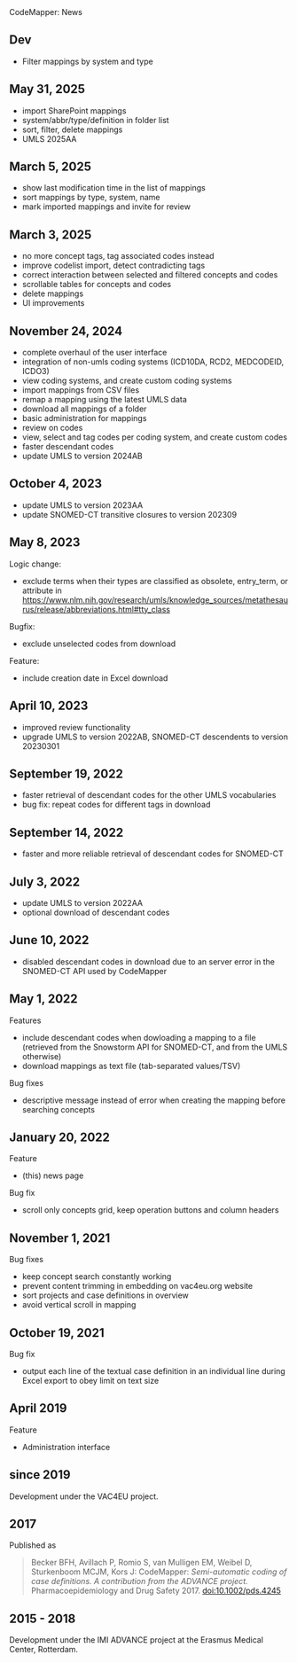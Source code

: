 
[//]: # (pandoc -i NEWS.md -o src/main/frontend/src/app/mapping/news-view/news-view.component.html)
   
<menu-banner>
  <!-- <mat-icon>notifications</mat-icon> -->
  CodeMapper: News
  <login-link onTheRight></login-link>
</menu-banner>

<section class="center-content">

Dev
---

- Filter mappings by system and type

May 31, 2025
---

- import SharePoint mappings
- system/abbr/type/definition in folder list
- sort, filter, delete mappings
- UMLS 2025AA

March 5, 2025
---

- show last modification time in the list of mappings
- sort mappings by type, system, name
- mark imported mappings and invite for review

March 3, 2025
----

- no more concept tags, tag associated codes instead
- improve codelist import, detect contradicting tags
- correct interaction between selected and filtered concepts and codes
- scrollable tables for concepts and codes
- delete mappings
- UI improvements

November 24, 2024
-------

- complete overhaul of the user interface
- integration of non-umls coding systems (ICD10DA, RCD2, MEDCODEID, ICDO3)
- view coding systems, and create custom coding systems
- import mappings from CSV files
- remap a mapping using the latest UMLS data
- download all mappings of a folder
- basic administration for mappings
- review on codes
- view, select and tag codes per coding system, and create custom codes
- faster descendant codes
- update UMLS to version 2024AB

October 4, 2023
----

- update UMLS to version 2023AA
- update SNOMED-CT transitive closures to version 202309

May 8, 2023
----

Logic change:

- exclude terms when their types are classified as obsolete, entry_term, or
  attribute in
  <https://www.nlm.nih.gov/research/umls/knowledge_sources/metathesaurus/release/abbreviations.html#tty_class>

Bugfix:

- exclude unselected codes from download

Feature:

- include creation date in Excel download

April 10, 2023
----

- improved review functionality
- upgrade UMLS to version 2022AB, SNOMED-CT descendents to version 20230301

September 19, 2022
------------------

- faster retrieval of descendant codes for the other UMLS vocabularies
- bug fix: repeat codes for different tags in download

September 14, 2022
------------------

- faster and more reliable retrieval of descendant codes for SNOMED-CT

July 3, 2022
--------------

- update UMLS to version 2022AA
- optional download of descendant codes

June 10, 2022
--------------

- disabled descendant codes in download due to an server error in the SNOMED-CT API used by CodeMapper

May 1, 2022
--------------

Features

- include descendant codes when dowloading a mapping to a file (retrieved from the Snowstorm API for SNOMED-CT, and from the UMLS otherwise)
- download mappings as text file (tab-separated values/TSV)

Bug fixes

- descriptive message instead of error when creating the mapping before
  searching concepts

January 20, 2022
----------------

Feature

- (this) news page

Bug fix

- scroll only concepts grid, keep operation buttons and column headers

November 1, 2021
----------------

Bug fixes

- keep concept search constantly working
- prevent content trimming in embedding on vac4eu.org website
- sort projects and case definitions in overview
- avoid vertical scroll in mapping

October 19, 2021
----------------

Bug fix

- output each line of the textual case definition in an individual line during
  Excel export to obey limit on text size

April 2019
----------

Feature

- Administration interface

since 2019
----------

Development under the VAC4EU project.

2017
----

Published as

> Becker BFH, Avillach P, Romio S, van Mulligen EM, Weibel D, Sturkenboom MCJM,
> Kors J: CodeMapper: *Semi-automatic coding of case definitions. A contribution
> from the ADVANCE project.* Pharmacoepidemiology and Drug Safety 2017.
> <doi:10.1002/pds.4245>

2015 - 2018
-----------

Development under the IMI ADVANCE project at the Erasmus Medical Center,
Rotterdam.

</section>
